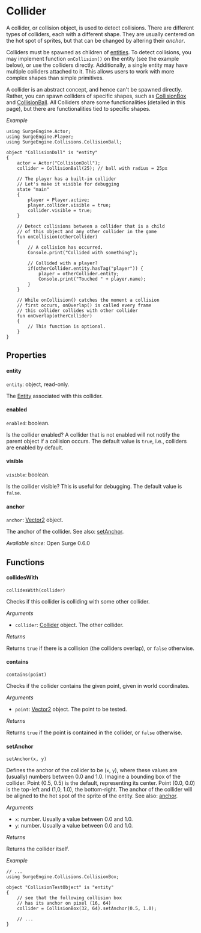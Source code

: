 Collider
========

A collider, or collision object, is used to detect collisions. There are different types of colliders, each with a different shape. They are usually centered on the hot spot of sprites, but that can be changed by altering their *anchor*.

Colliders must be spawned as children of [entities](/engine/entity). To detect collisions, you may implement function `onCollision()` on the entity (see the example below), or use the colliders directly. Additionally, a single entity may have multiple colliders attached to it. This allows users to work with more complex shapes than simple primitives.

A collider is an abstract concept, and hence can't be spawned directly. Rather, you can spawn colliders of specific shapes, such as [CollisionBox](/engine/collisionbox) and [CollisionBall](/engine/collisionball). All Colliders share some functionalities (detailed in this page), but there are functionalities tied to specific shapes.

*Example*

```
using SurgeEngine.Actor;
using SurgeEngine.Player;
using SurgeEngine.Collisions.CollisionBall;

object "CollisionDoll" is "entity"
{
    actor = Actor("CollisionDoll");
    collider = CollisionBall(25); // ball with radius = 25px

    // The player has a built-in collider
    // Let's make it visible for debugging
    state "main"
    {
        player = Player.active;
        player.collider.visible = true;
        collider.visible = true;
    }

    // Detect collisions between a collider that is a child
    // of this object and any other collider in the game
    fun onCollision(otherCollider)
    {
        // A collision has occurred.
        Console.print("Collided with something");

        // Collided with a player?
        if(otherCollider.entity.hasTag("player")) {
            player = otherCollider.entity;
            Console.print("Touched " + player.name);
        }
    }

    // While onCollision() catches the moment a collision
    // first occurs, onOverlap() is called every frame
    // this collider collides with other collider
    fun onOverlap(otherCollider)
    {
        // This function is optional.
    }
}
```


Properties
----------

#### entity

`entity`: object, read-only.

The [Entity](/engine/entity) associated with this collider.

#### enabled

`enabled`: boolean.

Is the collider enabled? A collider that is not enabled will not notify the parent object if a collision occurs. The default value is `true`, i.e., colliders are enabled by default.

#### visible

`visible`: boolean.

Is the collider visible? This is useful for debugging. The default value is `false`.

#### anchor

`anchor`: [Vector2](/engine/vector2) object.

The anchor of the collider. See also: [setAnchor](#setanchor).

*Available since:* Open Surge 0.6.0

Functions
---------

#### collidesWith

`collidesWith(collider)`

Checks if this collider is colliding with some other collider.

*Arguments*

* `collider`: [Collider](/engine/collider) object. The other collider.

*Returns*

Returns `true` if there is a collision (the colliders overlap), or `false` otherwise.

#### contains

`contains(point)`

Checks if the collider contains the given point, given in world coordinates.

*Arguments*

* `point`: [Vector2](/engine/vector2) object. The point to be tested.

*Returns*

Returns `true` if the point is contained in the collider, or `false` otherwise.

#### setAnchor

`setAnchor(x, y)`

Defines the anchor of the collider to be (`x`, `y`), where these values are (usually) numbers between 0.0 and 1.0. Imagine a bounding box of the collider. Point (0.5, 0.5) is the default, representing its center. Point (0.0, 0.0) is the top-left and (1,0, 1.0), the bottom-right. The anchor of the collider will be aligned to the hot spot of the sprite of the entity. See also: [anchor](#anchor).

*Arguments*

* `x`: number. Usually a value between 0.0 and 1.0.
* `y`: number. Usually a value between 0.0 and 1.0.

*Returns*

Returns the collider itself.

*Example*

```
// ...
using SurgeEngine.Collisions.CollisionBox;

object "CollisionTestObject" is "entity"
{
    // see that the following collision box
    // has its anchor on pixel (16, 64)
    collider = CollisionBox(32, 64).setAnchor(0.5, 1.0);

    // ...
}
```
